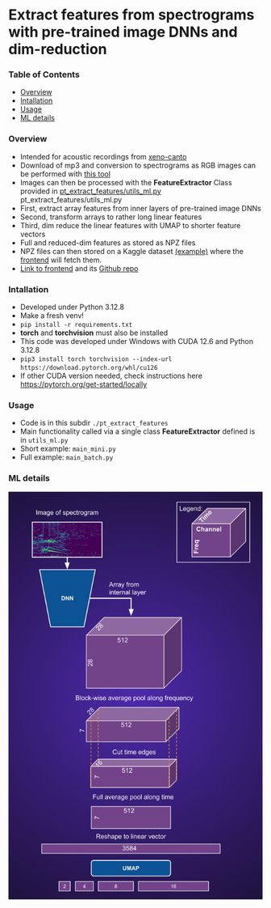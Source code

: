 
# Extract features from spectrograms with pre-trained image DNNs and dim-reduction 

### Table of Contents
* [Overview](#Overview)
* [Intallation](#Intallation)
* [Usage](#Usage)
* [ML details](#ML-details)

### Overview
* Intended for acoustic recordings from [xeno-canto](https://xeno-canto.org/)
* Download of mp3 and conversion to spectrograms as RGB images can be performed with [this tool](https://github.com/sergezaugg/xeno_canto_organizer)  
* Images can then be processed with the **FeatureExtractor** Class provided in [pt_extract_features/utils_ml.py](pt_extract_features/utils_ml.py)  pt_extract_features/utils_ml.py
* First, extract array features from inner layers of pre-trained image DNNs
* Second, transform arrays to rather long linear features
* Third, dim reduce the linear features with UMAP to shorter feature vectors
* Full and reduced-dim features as stored as NPZ files
* NPZ files can then stored on a Kaggle dataset [(example)](https://www.kaggle.com/datasets/sezaugg/spectrogram-clustering-01) where the [frontend](https://spectrogram-image-clustering.streamlit.app/) will fetch them.
*  [Link to frontend](https://spectrogram-image-clustering.streamlit.app/) and its [Github repo](https://github.com/sergezaugg/spectrogram_image_clustering)  

### Intallation
* Developed under Python 3.12.8
* Make a fresh venv!
* ```pip install -r requirements.txt```
* **torch** and **torchvision** must also be installed
* This code was developed under Windows with CUDA 12.6 and Python 3.12.8 
* ```pip3 install torch torchvision --index-url https://download.pytorch.org/whl/cu126```
* If other CUDA version needed, check instructions here https://pytorch.org/get-started/locally

### Usage
* Code is in this subdir ```./pt_extract_features```
* Main functionality called via a single class **FeatureExtractor** defined is in ```utils_ml.py```
* Short example: ```main_mini.py```
* Full example: ```main_batch.py```

### ML details
<img src="pics/spectro_imDNN_data_flow.png" alt="Example image" width="600"/>
